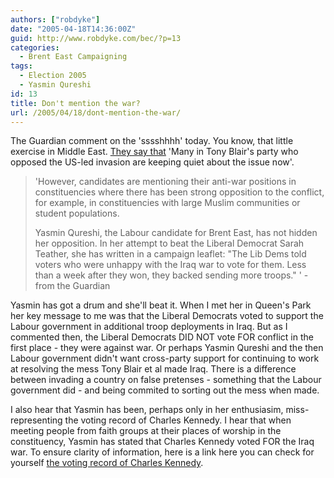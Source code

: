 ```yaml
---
authors: ["robdyke"]
date: "2005-04-18T14:36:00Z"
guid: http://www.robdyke.com/bec/?p=13
categories:
  - Brent East Campaigning
tags:
  - Election 2005
  - Yasmin Qureshi
id: 13
title: Don't mention the war?
url: /2005/04/18/dont-mention-the-war/
---
```

The Guardian comment on the 'sssshhhh' today. You know, that little exercise in Middle East. [They say that](http://politics.guardian.co.uk/labour/story/0,9061,1462087,00.html) 'Many in Tony Blair's party who opposed the US-led invasion are keeping quiet about the issue now'.

> 'However, candidates are mentioning their anti-war positions in constituencies where there has been strong opposition to the conflict, for example, in constituencies with large Muslim communities or student populations.
> 
> Yasmin Qureshi, the Labour candidate for Brent East, has not hidden her opposition. In her attempt to beat the Liberal Democrat Sarah Teather, she has written in a campaign leaflet: "The Lib Dems told voters who were unhappy with the Iraq war to vote for them. Less than a week after they won, they backed sending more troops." ' - from the Guardian

Yasmin has got a drum and she'll beat it. When I met her in Queen's Park her key message to me was that the Liberal Democrats voted to support the Labour government in additional troop deployments in Iraq. But as I commented then, the Liberal Democrats DID NOT vote FOR conflict in the first place - they were against war. Or perhaps Yasmin Qureshi and the then Labour government didn't want cross-party support for continuing to work at resolving the mess Tony Blair et al made Iraq. There is a difference between invading a country on false pretenses - something that the Labour government did - and being commited to sorting out the mess when made.

I also hear that Yasmin has been, perhaps only in her enthusiasim, miss-representing the voting record of Charles Kennedy. I hear that when meeting people from faith groups at their places of worship in the constituency, Yasmin has stated that Charles Kennedy voted FOR the Iraq war. To ensure clarity of information, here is a link here you can check for yourself [the voting record of Charles Kennedy](http://www.theyworkforyou.com/mp/charles_kennedy/ross%2C_skye_and_inverness_west).